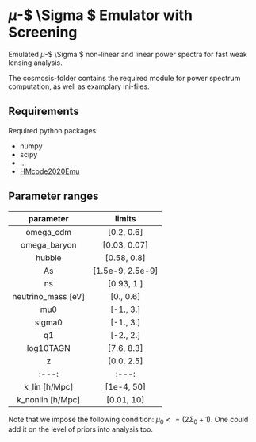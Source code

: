 # $\mu$-$ \Sigma $ Emulator with Screening

Emulated $\mu$-$ \Sigma $ non-linear and linear power
spectra for fast weak lensing analysis.

The cosmosis-folder contains the required module for power spectrum computation, as well as examplary ini-files.

## Requirements
Required python packages:
* numpy
* scipy
* ...
* [HMcode2020Emu](https://github.com/MariaTsedrik/HMcode2020Emu)


## Parameter ranges
| parameter         | limits                |
| :---:             | :---:                 |
| omega_cdm         | [0.2, 0.6]            |
| omega_baryon      | [0.03, 0.07]          |
| hubble            | [0.58, 0.8]           |
| As                | [1.5e-9, 2.5e-9]      |
| ns                | [0.93, 1.]            |
| neutrino_mass [eV]| [0., 0.6]             |
| mu0               | [-1., 3.]             |
| sigma0            | [-1., 3.]             |
| q1                | [-2., 2.]             |
| log10TAGN         | [7.6, 8.3]            |
| z                 | [0.0, 2.5]            |
| :---:             | :---:                 |
| k_lin [h/Mpc]     | [1e-4, 50]            |
| k_nonlin [h/Mpc]  | [0.01, 10]            |

Note that we impose the following condition: $\mu_0 <= ( 2 \Sigma_0 + 1 )$. One could add it on the level of priors into analysis too.
